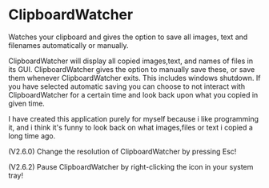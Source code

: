 # ClipboardWatcher
Watches your clipboard and gives the option to save all images, text and filenames automatically or manually.

ClipboardWatcher will display all copied images,text, and names of files in its GUI. ClipboardWatcher gives the option to manually save these, or save them whenever ClipboardWatcher exits. This includes windows shutdown. If you have selected automatic saving you can choose to not interact with ClipboardWatcher for a certain time and look back upon what you copied in given time.

I have created this application purely for myself because i like programming it, and i think it's funny to look back on what images,files or text i copied a long time ago.

(V2.6.0) Change the resolution of ClipboardWatcher by pressing Esc!

(V2.6.2) Pause ClipboardWatcher by right-clicking the icon in your system tray! 
